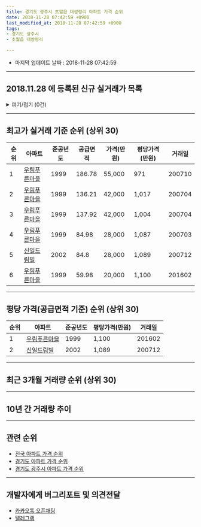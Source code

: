 ```yaml
---
title: 경기도 광주시 초월읍 대쌍령리 아파트 가격 순위
date: 2018-11-28 07:42:59 +0900
last_modified_at: 2018-11-28 07:42:59 +0900
tags:
- 경기도 광주시
- 초월읍 대쌍령리

---
```


* 마지막 업데이트 날짜 : 2018-11-28 07:42:59

---

## 2018.11.28 에 등록된 신규 실거래가 목록

<details>
<summary>펴기/접기 (0건)</summary>
<div markdown="1">

|아파트|준공년도|공급면적|가격(만원)|평당가격(만원)|거래일|
|---|---|---|---|---|---|
|없음||||||


</div>
</details>

---

## 최고가 실거래 기준 순위 (상위 30)


|순위|아파트|준공년도|공급면적|가격(만원)|평당가격(만원)|거래일|
|---|---|---|---|---|---|---|
|1|[우림푸른마을](https://search.naver.com/search.naver?query=%EA%B2%BD%EA%B8%B0%EB%8F%84+%EA%B4%91%EC%A3%BC%EC%8B%9C+%EC%B4%88%EC%9B%94%EC%9D%8D+%EB%8C%80%EC%8C%8D%EB%A0%B9%EB%A6%AC+%EC%9A%B0%EB%A6%BC%ED%91%B8%EB%A5%B8%EB%A7%88%EC%9D%84)|1999|186.78|55,000|971|200710|
|2|[우림푸른마을](https://search.naver.com/search.naver?query=%EA%B2%BD%EA%B8%B0%EB%8F%84+%EA%B4%91%EC%A3%BC%EC%8B%9C+%EC%B4%88%EC%9B%94%EC%9D%8D+%EB%8C%80%EC%8C%8D%EB%A0%B9%EB%A6%AC+%EC%9A%B0%EB%A6%BC%ED%91%B8%EB%A5%B8%EB%A7%88%EC%9D%84)|1999|136.21|42,000|1,017|200704|
|3|[우림푸른마을](https://search.naver.com/search.naver?query=%EA%B2%BD%EA%B8%B0%EB%8F%84+%EA%B4%91%EC%A3%BC%EC%8B%9C+%EC%B4%88%EC%9B%94%EC%9D%8D+%EB%8C%80%EC%8C%8D%EB%A0%B9%EB%A6%AC+%EC%9A%B0%EB%A6%BC%ED%91%B8%EB%A5%B8%EB%A7%88%EC%9D%84)|1999|137.92|42,000|1,004|200704|
|4|[우림푸른마을](https://search.naver.com/search.naver?query=%EA%B2%BD%EA%B8%B0%EB%8F%84+%EA%B4%91%EC%A3%BC%EC%8B%9C+%EC%B4%88%EC%9B%94%EC%9D%8D+%EB%8C%80%EC%8C%8D%EB%A0%B9%EB%A6%AC+%EC%9A%B0%EB%A6%BC%ED%91%B8%EB%A5%B8%EB%A7%88%EC%9D%84)|1999|84.98|28,000|1,087|200703|
|5|[신일드림빌](https://search.naver.com/search.naver?query=%EA%B2%BD%EA%B8%B0%EB%8F%84+%EA%B4%91%EC%A3%BC%EC%8B%9C+%EC%B4%88%EC%9B%94%EC%9D%8D+%EB%8C%80%EC%8C%8D%EB%A0%B9%EB%A6%AC+%EC%8B%A0%EC%9D%BC%EB%93%9C%EB%A6%BC%EB%B9%8C)|2002|84.8|28,000|1,089|200712|
|6|[우림푸른마을](https://search.naver.com/search.naver?query=%EA%B2%BD%EA%B8%B0%EB%8F%84+%EA%B4%91%EC%A3%BC%EC%8B%9C+%EC%B4%88%EC%9B%94%EC%9D%8D+%EB%8C%80%EC%8C%8D%EB%A0%B9%EB%A6%AC+%EC%9A%B0%EB%A6%BC%ED%91%B8%EB%A5%B8%EB%A7%88%EC%9D%84)|1999|59.98|20,000|1,100|201602|


---

## 평당 가격(공급면적 기준) 순위 (상위 30)


|순위|아파트|준공년도|평당가격(만원)|거래일|
|---|---|---|---|---|
|1|[우림푸른마을](https://search.naver.com/search.naver?query=%EA%B2%BD%EA%B8%B0%EB%8F%84+%EA%B4%91%EC%A3%BC%EC%8B%9C+%EC%B4%88%EC%9B%94%EC%9D%8D+%EB%8C%80%EC%8C%8D%EB%A0%B9%EB%A6%AC+%EC%9A%B0%EB%A6%BC%ED%91%B8%EB%A5%B8%EB%A7%88%EC%9D%84)|1999|1,100|201602|
|2|[신일드림빌](https://search.naver.com/search.naver?query=%EA%B2%BD%EA%B8%B0%EB%8F%84+%EA%B4%91%EC%A3%BC%EC%8B%9C+%EC%B4%88%EC%9B%94%EC%9D%8D+%EB%8C%80%EC%8C%8D%EB%A0%B9%EB%A6%AC+%EC%8B%A0%EC%9D%BC%EB%93%9C%EB%A6%BC%EB%B9%8C)|2002|1,089|200712|


---

## 최근 3개월 거래량 순위 (상위 30)


<div style="width:100%;">
    <canvas id="deal_count_ranking" height="250"></canvas>
</div>


<script>
new Chart(document.getElementById("deal_count_ranking"), {
    type: 'horizontalBar',
    data: {
        labels: ['우림푸른마을', '신일드림빌'],
        datasets: [{
            label: '실거래 수',
            data: [3, 3],
            borderColor: "rgba(255, 0, 128, 1)",
            backgroundColor: "rgba(255, 0, 128, 0.5)",
            fill: false,
        }]
    },
    options: {
        responsive: true,
        title: {
            display: true,
            text: '최근 3개월 거래량 순위'
        },
        tooltips: {
            mode: 'index',
            intersect: false,
            callbacks: {
                title: function(tooltipItems, data) {
                    return "실거래 수:";
                },
                label: function(tooltipItem, data) {
                    return data.labels[tooltipItem.index] + ": " + tooltipItem.xLabel;
                }
            }
        },
        hover: {
            mode: 'nearest',
            intersect: true
        },
        scales: {
            xAxes: [{
                display: true,
                scaleLabel: {
                    display: true,
                    labelString: '실거래 수'
                },
                ticks: {
                    suggestedMin: 0,
                }
            }],
            yAxes: [{
                display: true,
                ticks: {
                    autoSkip: false,
                    callback: function(value, index, values) {
                        if (value.length > 15)
                            return value.substr(0, 13) + "...";
                        else
                            return value;
                    }
                },
                scaleLabel: {
                    display: false,
                }
            }]
        }
    }
});

</script>


---

## 10년 간 거래량 추이


<div style="width:100%;">
    <canvas id="deal_progress" height="250"></canvas>
</div>

<script>
new Chart(document.getElementById("deal_progress"), {
    type: 'line',
    data: {
        labels: ['200811','200812','200901','200902','200903','200904','200905','200906','200907','200908','200909','200910','200911','200912','201001','201002','201003','201004','201005','201006','201007','201008','201009','201010','201011','201012','201101','201102','201103','201104','201105','201106','201107','201108','201109','201110','201111','201112','201201','201202','201203','201204','201205','201206','201207','201208','201209','201210','201211','201212','201301','201302','201303','201304','201305','201306','201307','201308','201309','201310','201311','201312','201401','201402','201403','201404','201405','201406','201407','201408','201409','201410','201411','201412','201501','201502','201503','201504','201505','201506','201507','201508','201509','201510','201511','201512','201601','201602','201603','201604','201605','201606','201607','201608','201609','201610','201611','201612','201701','201702','201703','201704','201705','201706','201707','201708','201709','201710','201711','201712','201801','201802','201803','201804','201805','201806','201807','201808','201809','201810','201811'],
        datasets: [{
            label: '실거래 수',
            pointRadius: 1,
            data: [3, 2, 1, 1, 3, 4, 6, 5, 2, 1, 9, 2, 1, 2, 1, 1, 4, 3, 2, 1, 2, 2, 1, 1, 6, 1, 2, 2, 5, 6, 2, 1, 2, 4, 5, 4, 3, 3, 1, 2, 4, 2, 4, 1, 1, 1, 3, 3, 0, 3, 2, 2, 3, 4, 1, 6, 3, 3, 0, 4, 3, 5, 1, 6, 6, 4, 7, 4, 2, 10, 14, 8, 6, 3, 5, 6, 8, 9, 8, 4, 6, 4, 6, 10, 3, 0, 3, 4, 5, 3, 2, 3, 3, 3, 2, 7, 4, 3, 3, 2, 7, 3, 5, 9, 3, 4, 4, 3, 3, 2, 0, 5, 2, 3, 1, 3, 5, 4, 3, 1, 2],
            borderColor: "rgba(255, 201, 14, 1)",
            backgroundColor: "rgba(255, 201, 14, 0.5)",
            fill: true,
        }]
    },
    options: {
        responsive: true,
        title: {
            display: true,
            text: '10년간 거래량 추이'
        },
        tooltips: {
            mode: 'index',
            intersect: false,
        },
        hover: {
            mode: 'nearest',
            intersect: true
        },
        scales: {
            xAxes: [{
                display: true,
                scaleLabel: {
                    display: true,
                    labelString: '년/월'
                }
            }],
            yAxes: [{
                display: true,
                ticks: {
                    suggestedMin: 0,
                },
                scaleLabel: {
                    display: true,
                    labelString: '실거래 수'
                }
            }]
        }
    }
});

</script>


---

## 관련 순위

- [전국 아파트 가격 순위](https://inasie.github.io/apt-ranking/전국)
- [경기도 아파트 가격 순위](https://inasie.github.io/apt-ranking/경기도)
- [경기도 광주시 아파트 가격 순위](https://inasie.github.io/apt-ranking/경기도-광주시)


---

## 개발자에게 버그리포트 및 의견전달

- [카카오톡 오픈채팅](https://open.kakao.com/o/gLJUAP4)
- [텔레그램](https://t.me/inasie)

